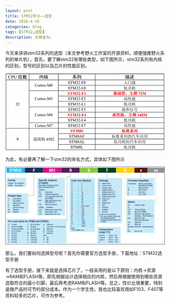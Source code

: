```yaml
---
layout: post
title: STM32学习——选型
date: 2018-4-30
categories: blog
tags: [STM32,选型]
description: 文章金句。
---
```


今天来讲讲stm32系列的选型（本文参考野火工作室的开源资料，顺便强推野火系列的单片机），首先，要了解stm32有哪些类型，如下图所示，stm32系列有内核的区别，型号的区别以及芯片的性能区别。  

<div align="center"><img src="https://github.com/SKYESCAPE/SKYESCAPE.GITHUB.IO/raw/master/article_image/stm32_selection_1.png"></div>  

为此，有必要再了解一下stm32的命名方式，具体如下图所示

<div align="center"><img src="https://github.com/SKYESCAPE/SKYESCAPE.GITHUB.IO/raw/master/article_image/stm32_selection_2.png"></div>  

那么，我们要如何选择型号呢？首先你需要官方选型手册，下载地址：<a half="http://www.stmcu.org.cn/document/detail/index/id-218179" target="_black">STM32选型手册</a>

有了选型手册，接下来就是选择芯片了，一般采用的是以下原则：内核→资源→RAM和FLASH等，即先根据设计选择相应的内核，然后再根据使用到哪些资源选取符合的最小引脚，最后再考虑RAM和FLASH等。总之，性价比很重要，特别是做产品时可节约部分成本。作为一个学生党，我也比较喜欢用如F103、F407等资料较多的芯片，可作为参考。